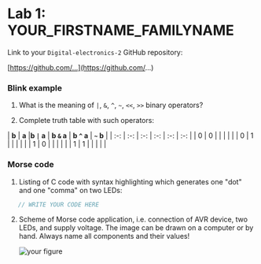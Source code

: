 # Lab 1: YOUR_FIRSTNAME_FAMILYNAME

Link to your `Digital-electronics-2` GitHub repository:

   [https://github.com/...](https://github.com/...)


### Blink example

1. What is the meaning of `|`, `&`, `^`, `~`, `<<`, `>>` binary operators?

2. Complete truth table with such operators:

| **b** | **a** |**b `|` a** | **b `&` a** | **b `^` a** | **`~` b** |
| :-: | :-: | :-: | :-: | :-: | :-: |
| 0 | 0 |  |  |  |  |
| 0 | 1 |  |  |  |  |
| 1 | 0 |  |  |  |  |
| 1 | 1 |  |  |  |  |


### Morse code

1. Listing of C code with syntax highlighting which generates one "dot" and one "comma" on two LEDs:

```c
   // WRITE YOUR CODE HERE
```


2. Scheme of Morse code application, i.e. connection of AVR device, two LEDs, and supply voltage. The image can be drawn on a computer or by hand. Always name all components and their values!

   ![your figure]()
